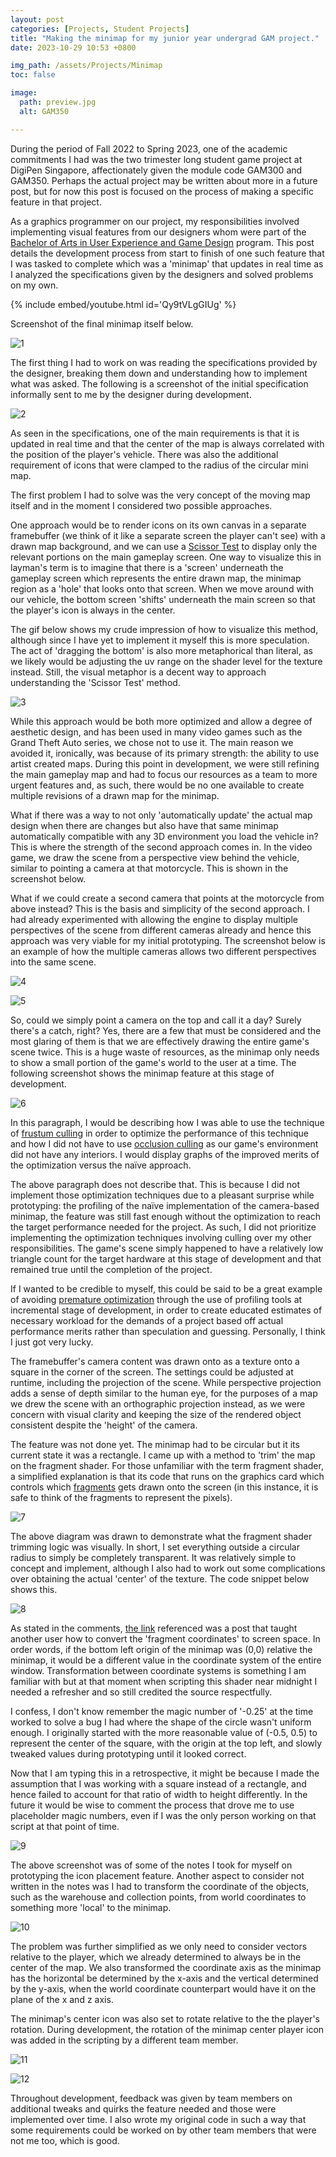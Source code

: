 ```yaml
---
layout: post
categories: [Projects, Student Projects]
title: "Making the minimap for my junior year undergrad GAM project."
date: 2023-10-29 10:53 +0800

img_path: /assets/Projects/Minimap
toc: false

image:
  path: preview.jpg
  alt: GAM350

---
```


During the period of Fall 2022 to Spring 2023, one of the academic commitments I had was the two trimester long student game project at DigiPen Singapore, affectionately given the module code GAM300 and GAM350. Perhaps the actual project may be written about more in a future post, but for now this post is focused on the process of making a specific feature in that project.

As a graphics programmer on our project, my responsibilities involved implementing visual features from our designers whom were part of the [Bachelor of Arts in User Experience and Game Design](https://www.digipen.edu.sg/academics/art-and-design-degrees/ba-in-user-experience-and-game-design) program. This post details the development process from start to finish of one such feature that I was tasked to complete which was a 'minimap' that updates in real time as I analyzed the specifications given by the designers and solved problems on my own.

{% include embed/youtube.html id='Qy9tVLgGIUg' %}

Screenshot of the final minimap itself below.

![1](1.png)

The first thing I had to work on was reading the specifications provided by the designer, breaking them down and understanding how to implement what was asked. The following is a screenshot of the initial specification informally sent to me by the designer during development.

![2](2.png)

As seen in the specifications, one of the main requirements is that it is updated in real time and that the center of the map is always correlated with the position of the player's vehicle. There was also the additional requirement of icons that were clamped to the radius of the circular mini map.

The first problem I had to solve was the very concept of the moving map itself and in the moment I considered two possible approaches. 

One approach would be to render icons on its own canvas in a separate framebuffer (we think of it like a separate screen the player can't see) with a drawn map background, and we can use a [Scissor Test](https://www.khronos.org/opengl/wiki/Scissor_Test) to display only the relevant portions on the main gameplay screen. One way to visualize this in layman's term is to imagine that there is a 'screen' underneath the gameplay screen which represents the entire drawn map, the minimap region as a 'hole' that looks onto that screen. When we move around with our vehicle, the bottom screen 'shifts' underneath the main screen so that the player's icon is always in the center.

The gif below shows my crude impression of how to visualize this method, although since I have yet to implement it myself this is more speculation. The act of 'dragging the bottom' is also more metaphorical than literal, as we likely would be adjusting the uv range on the shader level for the texture instead. Still, the visual metaphor is a decent way to approach understanding the 'Scissor Test' method.

![3](3.gif)

While this approach would be both more optimized and allow a degree of aesthetic design, and has been used in many video games such as the Grand Theft Auto series, we chose not to use it. The main reason we avoided it, ironically, was because of its primary strength: the ability to use artist created maps. During this point in development, we were still refining the main gameplay map and had to focus our resources as a team to more urgent features and, as such, there would be no one available to create multiple revisions of a drawn map for the minimap.

What if there was a way to not only 'automatically update' the actual map design when there are changes but also have that same minimap automatically compatible with any 3D environment you load the vehicle in? This is where the strength of the second approach comes in. In the video game, we draw the scene from a perspective view behind the vehicle, similar to pointing a camera at that motorcycle. This is shown in the screenshot below. 

What if we could create a second camera that points at the motorcycle from above instead? This is the basis and simplicity of the second approach. I had already experimented with allowing the engine to display multiple perspectives of the scene from different cameras already and hence this approach was very viable for my initial prototyping. The screenshot below is an example of how the multiple cameras allows two different perspectives into the same scene.

![4](4.png)

![5](5.png)

So, could we simply point a camera on the top and call it a day? Surely there's a catch, right? Yes, there are a few that must be considered and the most glaring of them is that we are effectively drawing the entire game's scene twice. This is a huge waste of resources, as the minimap only needs to show a small portion of the game's world to the user at a time. The following screenshot shows the minimap feature at this stage of development.

![6](6.png)


In this paragraph, I would be describing how I was able to use the technique of [frustum culling](https://en.wikipedia.org/wiki/Hidden-surface_determination#Viewing-frustum_culling) in order to optimize the performance of this technique and how I did not have to use [occlusion culling](https://developer.nvidia.com/gpugems/gpugems/part-v-performance-and-practicalities/chapter-29-efficient-occlusion-culling) as our game's environment did not have any interiors. I would display graphs of the improved merits of the optimization versus the naïve approach. 

The above paragraph does not describe that. This is because I did not implement those optimization techniques due to a pleasant surprise while prototyping: the profiling of the naïve implementation of the camera-based minimap, the feature was still fast enough without the optimization to reach the target performance needed for the project. As such, I did not prioritize implementing the optimization techniques involving culling over my other responsibilities. The game's scene simply happened to have a relatively low triangle count for the target hardware at this stage of development and that remained true until the completion of the project.

If I wanted to be credible to myself, this could be said to be a great example of avoiding [premature optimization](https://learning.oreilly.com/library/view/c-coding-standards/0321113586/ch09.html) through the use of profiling tools at incremental stage of development, in order to create educated estimates of necessary workload for the demands of a project based off actual performance merits rather than speculation and guessing.  Personally, I think I just got very lucky.

The framebuffer's camera content was drawn onto as a texture onto a square in the corner of the screen. The settings could be adjusted at runtime, including the projection of the scene. While perspective projection adds a sense of depth similar to the human eye, for the purposes of a map we drew the scene with an orthographic projection instead, as we were concern with visual clarity and keeping the size of the rendered object consistent despite the 'height' of the camera. 

The feature was not done yet. The minimap had to be circular but it its current state it was a rectangle. I came up with a method to 'trim' the map on the fragment shader. For those unfamiliar with the term fragment shader, a simplified explanation is that its code that runs on the graphics card which controls which [fragments](https://www.khronos.org/opengl/wiki/Fragment) gets drawn onto the screen (in this instance, it is safe to think of the fragments to represent the pixels). 

![7](7.png)

The above diagram was drawn to demonstrate what the fragment shader trimming logic was visually. In short, I set everything outside a circular radius to simply be completely transparent. It was relatively simple to concept and implement, although I also had to work out some complications over obtaining the actual 'center' of the texture. The code snippet below shows this.

![8](8.png)

As stated in the comments, [the link](https://stackoverflow.com/questions/53346578/glsl-map-gl-fragcoord-xy-to-coordinates-in-orthographic-projection) referenced was a post that taught another user how to convert the 'fragment coordinates' to screen space. In order words, if the bottom left origin of the minimap was (0,0) relative the minimap, it would be a different value in the coordinate system of the entire window. Transformation between coordinate systems is something I am familiar with but at that moment when scripting this shader near midnight I needed a refresher and so still credited the source respectfully.

I confess, I don't know remember the magic number of '-0.25' at the time worked to solve a bug I had where the shape of the circle wasn't uniform enough. I originally started with the more reasonable value of (-0.5, 0.5) to represent the center of the square, with the origin at the top left, and slowly tweaked values during prototyping until it looked correct. 

Now that I am typing this in a retrospective, it might be because I made the assumption that I was working with a square instead of a rectangle, and hence failed to account for that ratio of width to height differently. In the future it would be wise to comment the process that drove me to use placeholder magic numbers, even if I was the only person working on that script at that point of time.

![9](9.png)


The above screenshot was of some of the notes I took for myself on prototyping the icon placement feature. Another aspect to consider not written in the notes was I had to transform the coordinate of the objects, such as the warehouse and collection points, from world coordinates to something more 'local' to the minimap.

![10](10.png)

The problem was further simplified as we only need to consider vectors relative to the player, which we already determined to always be in the center of the map. We also transformed the coordinate axis as the minimap has the horizontal be determined by the x-axis and the vertical determined by the y-axis, when the world coordinate counterpart would have it on the plane of the x and z axis. 

The minimap's center icon was also set to rotate relative to the the player's rotation. During development, the rotation of the minimap center player icon was added in the scripting by a different team member.

![11](11.png)

![12](12.png)

Throughout development, feedback was given by team members on additional tweaks and quirks the feature needed and those were implemented over time. I also wrote my original code in such a way that some requirements could be worked on by other team members that were not me too, which is good.
